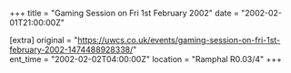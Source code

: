 +++
title = "Gaming Session on Fri 1st February 2002"
date = "2002-02-01T21:00:00Z"

[extra]
original = "https://uwcs.co.uk/events/gaming-session-on-fri-1st-february-2002-1474488928338/"    
ent_time = "2002-02-02T04:00:00Z"
location = "Ramphal R0.03/4"
+++



